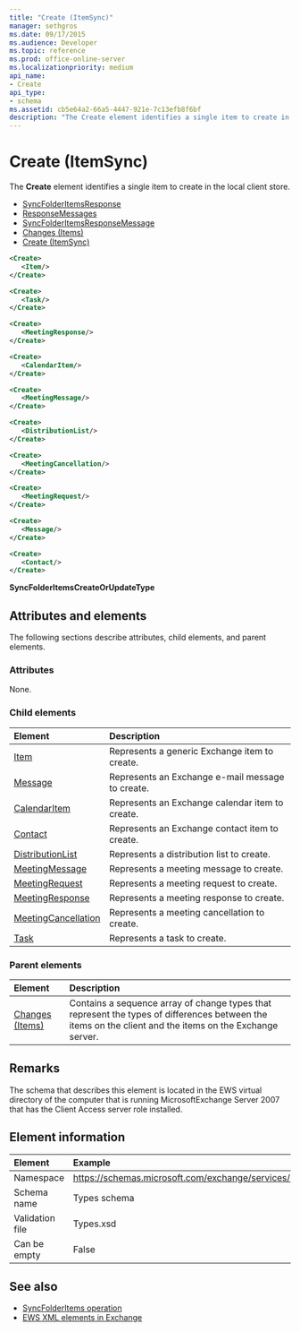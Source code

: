 ```yaml
---
title: "Create (ItemSync)"
manager: sethgros
ms.date: 09/17/2015
ms.audience: Developer
ms.topic: reference
ms.prod: office-online-server
ms.localizationpriority: medium
api_name:
- Create
api_type:
- schema
ms.assetid: cb5e64a2-66a5-4447-921e-7c13efb8f6bf
description: "The Create element identifies a single item to create in the local client store."
---
```


# Create (ItemSync)

The **Create** element identifies a single item to create in the local client store. 
  
- [SyncFolderItemsResponse](syncfolderitemsresponse.md) 
- [ResponseMessages](responsemessages.md) 
- [SyncFolderItemsResponseMessage](syncfolderitemsresponsemessage.md) 
- [Changes (Items)](changes-items.md) 
- [Create (ItemSync)](create-itemsync.md)
  
```xml
<Create>
   <Item/>
</Create>
```

```xml
<Create>
   <Task/> 
</Create>
```

```xml
<Create>
   <MeetingResponse/>
</Create>
```

```xml
<Create>
   <CalendarItem/>
</Create>
```

```xml
<Create>
   <MeetingMessage/>
</Create>
```

```xml
<Create>
   <DistributionList/>
</Create>
```

```xml
<Create>
   <MeetingCancellation/>
</Create>
```

```xml
<Create>
   <MeetingRequest/> 
</Create>
```

```xml
<Create>
   <Message/> 
</Create>
```

```xml
<Create>
   <Contact/> 
</Create>
```

**SyncFolderItemsCreateOrUpdateType**

## Attributes and elements

The following sections describe attributes, child elements, and parent elements.
  
### Attributes

None.
  
### Child elements

|**Element**|**Description**|
|:-----|:-----|
|[Item](item.md) <br/> |Represents a generic Exchange item to create.  <br/> |
|[Message](message-ex15websvcsotherref.md) <br/> |Represents an Exchange e-mail message to create.  <br/> |
|[CalendarItem](calendaritem.md) <br/> |Represents an Exchange calendar item to create.  <br/> |
|[Contact](contact.md) <br/> |Represents an Exchange contact item to create.  <br/> |
|[DistributionList](distributionlist.md) <br/> |Represents a distribution list to create.  <br/> |
|[MeetingMessage](meetingmessage.md) <br/> |Represents a meeting message to create.  <br/> |
|[MeetingRequest](meetingrequest.md) <br/> |Represents a meeting request to create.  <br/> |
|[MeetingResponse](meetingresponse.md) <br/> |Represents a meeting response to create.  <br/> |
|[MeetingCancellation](meetingcancellation.md) <br/> |Represents a meeting cancellation to create.  <br/> |
|[Task](task.md) <br/> |Represents a task to create.  <br/> |
   
### Parent elements

|**Element**|**Description**|
|:-----|:-----|
|[Changes (Items)](changes-items.md) <br/> |Contains a sequence array of change types that represent the types of differences between the items on the client and the items on the Exchange server.  <br/> |
   
## Remarks

The schema that describes this element is located in the EWS virtual directory of the computer that is running MicrosoftExchange Server 2007 that has the Client Access server role installed.
  
## Element information

| Element | Example |
|:-----|:-----|
|Namespace  <br/> |https://schemas.microsoft.com/exchange/services/2006/types  <br/> |
|Schema name  <br/> |Types schema  <br/> |
|Validation file  <br/> |Types.xsd  <br/> |
|Can be empty  <br/> |False  <br/> |
   
## See also

- [SyncFolderItems operation](syncfolderitems-operation.md)
- [EWS XML elements in Exchange](ews-xml-elements-in-exchange.md)

